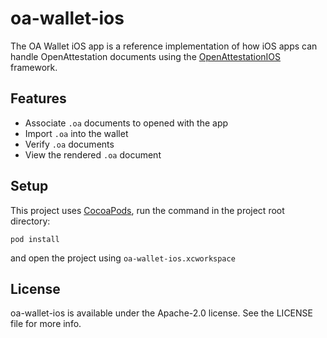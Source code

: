 # oa-wallet-ios
The OA Wallet iOS app is a reference implementation of how iOS apps can handle OpenAttestation documents using the [OpenAttestationIOS](https://github.com/Open-Attestation/open-attestation-ios) framework.

## Features

- Associate `.oa` documents to opened with the app
- Import `.oa` into the wallet
- Verify `.oa` documents
- View the rendered `.oa` document


## Setup
This project uses [CocoaPods](https://cocoapods.org/), run the command in the project root directory:
```
pod install
``` 
and open the project using `oa-wallet-ios.xcworkspace`


## License

oa-wallet-ios is available under the Apache-2.0 license. See the LICENSE file for more info.
